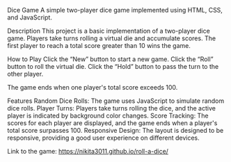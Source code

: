 
Dice Game
A simple two-player dice game implemented using HTML, CSS, and JavaScript.

Description
This project is a basic implementation of a two-player dice game. Players take turns rolling a virtual die and accumulate scores. The first player to reach a total score greater than 10 wins the game.

How to Play
Click the “New” button to start a new game.
Click the “Roll” button to roll the virtual die.
Click the “Hold” button to pass the turn to the other player.

The game ends when one player's total score exceeds 100.

Features
Random Dice Rolls: The game uses JavaScript to simulate random dice rolls.
Player Turns: Players take turns rolling the dice, and the active player is indicated by background color changes.
Score Tracking: The scores for each player are displayed, and the game ends when a player's total score surpasses 100.
Responsive Design: The layout is designed to be responsive, providing a good user experience on different devices.


Link to the game: https://nikita3011.github.io/roll-a-dice/
